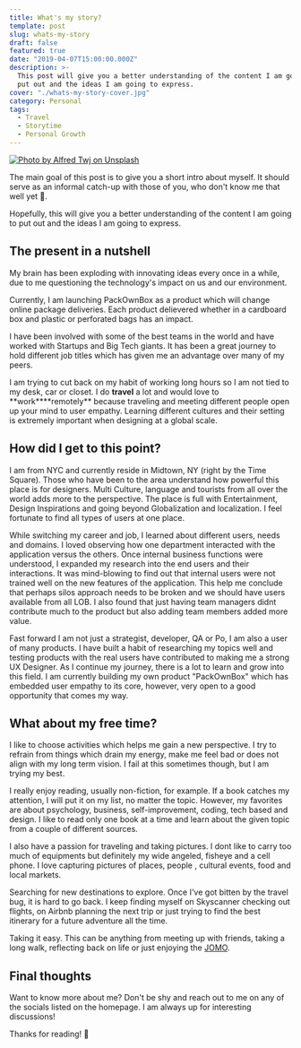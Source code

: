 ```yaml
---
title: What's my story?
template: post
slug: whats-my-story
draft: false
featured: true
date: "2019-04-07T15:00:00.000Z"
description: >-
  This post will give you a better understanding of the content I am going to
  put out and the ideas I am going to express.
cover: "./whats-my-story-cover.jpg"
category: Personal
tags:
  - Travel
  - Storytime
  - Personal Growth
---
```


[![Photo by Alfred Twj on Unsplash](/whats-my-story-cover.jpg)](https://bit.ly/2PxBQzW)

The main goal of this post is to give you a short intro about myself. It should serve as an informal catch-up with those of you, who don't know me that well yet 🙂.

Hopefully, this will give you a better understanding of the content I am going to put out and the ideas I am going to express.

## The present in a nutshell

My brain has been exploding with innovating ideas every once in a while, due to me questioning the technology's impact on us and our environment.

Currently, I am launching PackOwnBox as a product which will change online package deliveries. Each product delievered whether in a cardboard box and plastic or perforated bags has an impact.

I have been involved with some of the best teams in the world and have worked with Startups and Big Tech giants. It has been a great journey to hold different job titles which has given me an advantage over many of my peers.

I am trying to cut back on my habit of working long hours so I am not tied to my desk, car or closet. I do **travel** a lot and would love to **work\*\***remotely\*\* because traveling and meeting different people open up your mind to user empathy. Learning different cultures and their setting is extremely important when designing at a global scale.

## How did I get to this point?

I am from NYC and currently reside in Midtown, NY (right by the Time Square). Those who have been to the area understand how powerful this place is for designers. Multi Culture, language and tourists from all over the world adds more to the perspective. The place is full with Entertainment, Design Inspirations and going beyond Globalization and localization. I feel fortunate to find all types of users at one place.

While switching my career and job, I learned about different users, needs and domains. I loved observing how one department interacted with the application versus the others. Once internal business functions were understood, I expanded my research into the end users and their interactions. It was mind-blowing to find out that internal users were not trained well on the new features of the application. This help me conclude that perhaps silos approach needs to be broken and we should have users available from all LOB. I also found that just having team managers didnt contribute much to the product but also adding team members added more value.

Fast forward I am not just a strategist, developer, QA or Po, I am also a user of many products. I have built a habit of researching my topics well and testing products with the real users have contributed to making me a strong UX Designer. As I continue my journey, there is a lot to learn and grow into this field. I am currently building my own product "PackOwnBox" which has embedded user empathy to its core, however, very open to a good opportunity that comes my way.

## What about my free time?

I like to choose activities which helps me gain a new perspective. I try to refrain from things which drain my energy, make me feel bad or does not align with my long term vision. I fail at this sometimes though, but I am trying my best.

I really enjoy reading, usually non-fiction, for example. If a book catches my attention, I will put it on my list, no matter the topic. However, my favorites are about psychology, business, self-improvement, coding, tech based and design. I like to read only one book at a time and learn about the given topic from a couple of different sources.

I also have a passion for traveling and taking pictures. I dont like to carry too much of equipments but definitely my wide angeled, fisheye and a cell phone. I love capturing pictures of places, people , cultural events, food and local markets.

Searching for new destinations to explore. Once I've got bitten by the travel bug, it is hard to go back. I keep finding myself on Skyscanner checking out flights, on Airbnb planning the next trip or just trying to find the best itinerary for a future adventure all the time.

Taking it easy. This can be anything from meeting up with friends, taking a long walk, reflecting back on life or just enjoying the [JOMO](https://bit.ly/2zGxHPr).

## Final thoughts

Want to know more about me? Don't be shy and reach out to me on any of the socials listed on the homepage. I am always up for interesting discussions!

Thanks for reading! 🙏
